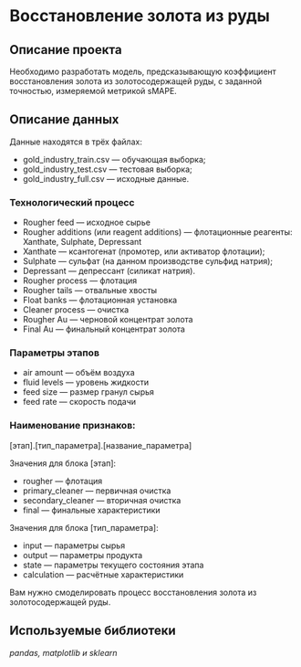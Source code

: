 # Восстановление золота из руды
## Описание проекта 

Необходимо разработать модель, предсказывающую коэффициент восстановления золота из золотосодержащей руды, с заданной точностью, измеряемой метрикой sMAPE. 


## Описание данных
Данные находятся в трёх файлах:
- gold_industry_train.csv — обучающая выборка;
- gold_industry_test.csv — тестовая выборка;
- gold_industry_full.csv — исходные данные.

### Технологический процесс
- Rougher feed — исходное сырье
- Rougher additions (или reagent additions) — флотационные реагенты: Xanthate, Sulphate, Depressant
- Xanthate — ксантогенат (промотер, или активатор флотации);
- Sulphate — сульфат (на данном производстве сульфид натрия);
- Depressant — депрессант (силикат натрия).
- Rougher process — флотация
- Rougher tails — отвальные хвосты
- Float banks — флотационная установка
- Cleaner process — очистка
- Rougher Au — черновой концентрат золота
- Final Au — финальный концентрат золота

### Параметры этапов

- air amount — объём воздуха
- fluid levels — уровень жидкости
- feed size — размер гранул сырья
- feed rate — скорость подачи

### Наименование признаков:
[этап].[тип_параметра].[название_параметра]

Значения для блока [этап]:
- rougher — флотация
- primary_cleaner — первичная очистка
- secondary_cleaner — вторичная очистка
- final — финальные характеристики

Значения для блока [тип_параметра]:
- input — параметры сырья
- output — параметры продукта
- state — параметры текущего состояния этапа
- calculation — расчётные характеристики

Вам нужно смоделировать процесс восстановления золота из золотосодержащей руды. 

## Используемые библиотеки
*pandas, matplotlib и sklearn*
